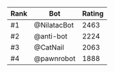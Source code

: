 Rank|Bot|Rating
---|---|---
#1|@NilatacBot|2463
#2|@anti-bot|2224
#3|@CatNail|2063
#4|@pawnrobot|1888
